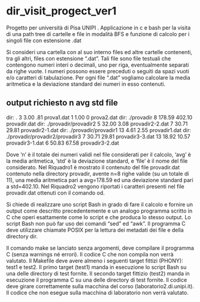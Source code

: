 # dir_visit_progect_ver1
Progetto per università di Pisa UNIPI . Applicazione in c e bash per la visita di una path tree di cartelle e file in modalità BFS e funzione di calcolo per i singoli file con estensione .dat

Si consideri una cartella con al suo interno files ed altre cartelle contenenti, tra gli altri, files con estensione “.dat”. Tali file sono file testuali che contengono numeri interi o decimali, uno per riga, eventualmente separati da righe vuote. I numeri possono essere preceduti o seguiti da spazi vuoti e/o caratteri di tabulazione. Per ogni file “.dat” vogliamo calcolare la media aritmetica e la deviazione standard dei numeri in esso contenuti.

output richiesto
n avg std file
--------------------------------------------------------------------------
dir: .
3 3.00 .81 prova1.dat
1 1.00 0 prova2.dat
dir: ./provadir
8 178.59 402.10 provadir.dat
dir: ./provadir/provadir2
5 32.00 3.08 provadir2-2.dat
7 30.71 29.81 provadir2-1.dat
dir: ./provadir/provadir1
13 4.61 2.55 provadir1.dat
dir: ./provadir/provadir2/provadir3
7 30.71 29.81 provadir3-3.dat
13 18.92 10.57 provadir3-1.dat
6 50.83 67.58 provadir3-2.dat

Dove ‘n’ è il totale dei numeri validi nel file considerati per il calcolo, ‘avg’ è la media aritmetica, ‘std’ è la deviazione standard, e ‘file’ è il nome del file considerato. Nel Riquadro1 è mostrato il contenuto del file provadir.dat contenuto nella directory provadir, avente n=8 righe valide (su un totale di 11), una media aritmetica pari a avg=178.59 ed una deviazione standard pari a std=402.10. Nel Riquadro2 vengono riportati i caratteri presenti nel file provadir.dat ottenuti con il comando od.


Si chiede di realizzare uno script Bash in grado di fare il calcolo e fornire un output come descritto
precedentemente e un analogo programma scritto in C che operi esattamente come lo script e che produca
lo stesso output. Lo script Bash non può far uso dei comandi “sed” ed “awk”. Il programma C deve utilizzare
chiamate POSIX per la lettura dei metadati dei file e della directory dir.

Il comando make se lanciato senza argomenti, deve compilare il programma C (senza warnings né errori). Il
codice C che non compila non verrà valutato. Il Makefile deve avere almeno i seguenti target fittizi (PHONY):
test1 e test2. Il primo target (test1) manda in esecuzione lo script Bash su una delle directory di test fornite.
Il secondo target fittizio (test2) manda in esecuzione il programma C su una delle directory di test fornite. Il
codice deve girare correttamente sulla macchina del corso (laboratorio2.di.unipi.it). Il codice che non esegue
sulla macchina di laboratorio non verrà valutato.
